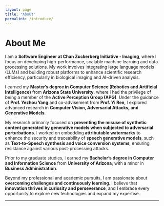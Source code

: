 ```yaml
---
layout: page
title: "About"
permalink: /introduce/
---
```


# About Me  

I am a **Software Engineer at Chan Zuckerberg Initiative - Imaging**, where I focus on developing high-performance, scalable machine learning and data processing solutions. My work involves integrating large language models (LLMs) and building robust platforms to enhance scientific research efficiency, particularly in biological imaging and AI-driven analysis.

I earned my **Master’s degree in Computer Science (Robotics and Artificial Intelligence)** from **Arizona State University**, where I had the privilege of being a member of the **Active Perception Group (APG)**. Under the guidance of **Prof. Yezhou Yang** and co-advisement from **Prof. Yi Ren**, I explored advanced research in **Computer Vision, Adversarial Attacks, and Generative Models**.

My research primarily focused on **preventing the misuse of synthetic content generated by generative models when subjected to adversarial perturbations**. I worked on embedding **attributable watermarks** to enhance the security and traceability of **speech generative models**, such as **Text-to-Speech synthesis and voice conversion systems**, ensuring resistance against various post-processing attacks.

Prior to my graduate studies, I earned my **Bachelor’s degree in Computer and Information Science** from **University of Arizona**, with a minor in **Business Administration**.  

Beyond my professional and academic pursuits, I am passionate about **overcoming challenges and continuously learning**. I believe that **innovation thrives in curiosity and perseverance**, and I embrace every opportunity to explore new technologies and expand my expertise.  

---
